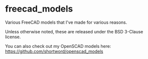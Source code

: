 # freecad_models
Various FreeCAD models that I've made for various reasons.

Unless otherwise noted, these are released under the BSD 3-Clause license.

You can also check out my OpenSCAD models here: https://github.com/shortword/openscad_models
